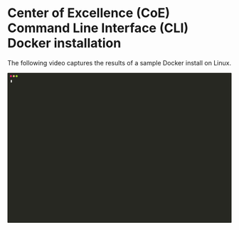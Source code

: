 # Center of Excellence (CoE) Command Line Interface (CLI) Docker installation

The following video captures the results of a sample Docker install on Linux.

![Docker install](./media/install-docker.svg)